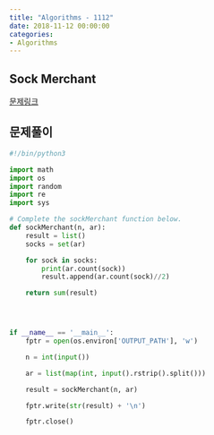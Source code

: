 ```yaml
---
title: "Algorithms - 1112"
date: 2018-11-12 00:00:00
categories:
- Algorithms
---
```


## Sock Merchant
[문제링크](https://www.hackerrank.com/challenges/sock-merchant/problem)

## 문제풀이
```python
#!/bin/python3

import math
import os
import random
import re
import sys

# Complete the sockMerchant function below.
def sockMerchant(n, ar):
    result = list()
    socks = set(ar)

    for sock in socks:
        print(ar.count(sock))
        result.append(ar.count(sock)//2)

    return sum(result)




if __name__ == '__main__':
    fptr = open(os.environ['OUTPUT_PATH'], 'w')

    n = int(input())

    ar = list(map(int, input().rstrip().split()))

    result = sockMerchant(n, ar)

    fptr.write(str(result) + '\n')

    fptr.close()

```
